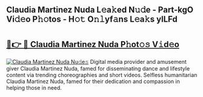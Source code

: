 ## Claudia Martinez Nuda L𝚎a𝚔ed N𝚞𝚍e - Part-kgO Vi𝚍𝚎o P𝚑𝚘tos - H𝚘𝚝 O𝚗𝚕yf𝚊ns L𝚎a𝚔s ylLFd

# <h2><a href="http://kf4i6j.oniu.top/?m=Claudia+Martinez+Nuda">🔗👉 🔴 Claudia Martinez Nuda P𝚑ot𝚘𝚜 V𝚒d𝚎o</a></h2>

[![Claudia Martinez Nuda Nu𝚍e𝚜](https://i.imgur.com/0qMVB7G.gif)](http://kf4i6j.oniu.top/?m=Claudia+Martinez+Nuda)
Digital media provider and amusement giver Claudia Martinez Nuda, famed for disseminating dance and lifestyle content via trending choreographies and short videos. Selfless humanitarian Claudia Martinez Nuda, famed for their dedication and compassion in helping those in need.  
